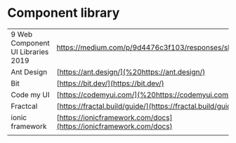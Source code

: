 # Component library

|  |  |
| :--- | :--- |
| 9 Web Component UI Libraries 2019 | https://medium.com/p/9d4476c3f103/responses/show |
| Ant Design | [https://ant.design/](%20https://ant.design/) |
| Bit | [https://bit.dev/](https://bit.dev/) |
| Code my UI | [https://codemyui.com/](%20https://codemyui.com/) |
| Fractcal | [https://fractal.build/guide/](https://fractal.build/guide/) |
| ionic framework | [https://ionicframework.com/docs](https://ionicframework.com/docs) |
|  |  |

